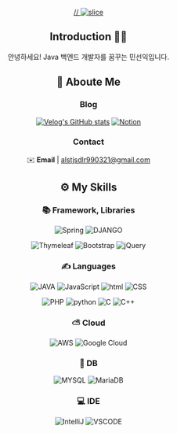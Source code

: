 <div align="center">

[// ![slice](https://capsule-render.vercel.app/api?type=rounded&height=300&color=gradient&text=Welcome%20to%20M1nddoong's%20Github&section=header&fontAlign=50&fontSize=43&animation=twinkling)](https://capsule-render.vercel.app/api?type=rounded&height=130&color=gradient&text=Welcome%20to%20M1nddoong's%20Github%20&section=header&reversal=false&fontAlign=50&fontAlignY=50&fontSize=35&animation=twinkling&stroke=00FFFF&strokeWidth=1)

## Introduction 🙌🏻


안녕하세요! Java 백엔드 개발자를 꿈꾸는 민선익입니다.

## 🤙 Aboute Me



### Blog
[![Velog's GitHub stats](https://velog-readme-stats.vercel.app/api/badge?name=m1nddoong)](https://velog.io/@alstjsdlr0321)
[![Notion](https://img.shields.io/badge/Notion-%23000000.svg?style=for-the-badge&logo=notion&logoColor=white)](https://m1nddoong.vercel.app/)

### Contact
✉️ **Email** | alstjsdlr990321@gmail.com



## ⚙️ My Skills

### 📚 Framework, Libraries
![Spring](https://img.shields.io/badge/spring-%236DB33F.svg?style=for-the-badge&logo=spring&logoColor=white)
![DJANGO](https://img.shields.io/badge/Django-092E20?style=for-the-badge&logo=django&logoColor=white)

![Thymeleaf](https://img.shields.io/badge/Thymeleaf-%23005C0F.svg?style=for-the-badge&logo=Thymeleaf&logoColor=white)
![Bootstrap](https://img.shields.io/badge/bootstrap-%238511FA.svg?style=for-the-badge&logo=bootstrap&logoColor=white)
![jQuery](https://img.shields.io/badge/jquery-%230769AD.svg?style=for-the-badge&logo=jquery&logoColor=white)
### ✍ Languages


![JAVA](https://img.shields.io/badge/Java-ED8B00?style=for-the-badge&logo=openjdk&logoColor=white)
![JavaScript](https://img.shields.io/badge/javascript-%23323330.svg?style=for-the-badge&logo=javascript&logoColor=%23F7DF1E)
![html](https://img.shields.io/badge/HTML5-E34F26?style=for-the-badge&logo=html5&logoColor=white)
![CSS](https://img.shields.io/badge/CSS-239120?&style=for-the-badge&logo=css3&logoColor=white)

![PHP](https://img.shields.io/badge/PHP-777BB4?style=for-the-badge&logo=php&logoColor=white)
![python](https://img.shields.io/badge/Python-3776AB?style=for-the-badge&logo=python&logoColor=white)
![C](https://img.shields.io/badge/C-00599C?style=for-the-badge&logo=c&logoColor=white)
![C++](https://img.shields.io/badge/C%2B%2B-00599C?style=for-the-badge&logo=c%2B%2B&logoColor=white)




### ⛅ Cloud


![AWS](https://img.shields.io/badge/Amazon_AWS-FF9900?style=for-the-badge&logo=amazonaws&logoColor=white)
![Google Cloud](https://img.shields.io/badge/Google_Cloud-4285F4?style=for-the-badge&logo=google-cloud&logoColor=white)


### 💾 DB


![MYSQL](https://img.shields.io/badge/MySQL-005C84?style=for-the-badge&logo=mysql&logoColor=white)
![MariaDB](https://img.shields.io/badge/MariaDB-003545?style=for-the-badge&logo=mariadb&logoColor=white)

### 💻 IDE
![IntelliJ](https://img.shields.io/badge/IntelliJ_IDEA-000000.svg?style=for-the-badge&logo=intellij-idea&logoColor=white)
![VSCODE](https://img.shields.io/badge/Visual_Studio_Code-0078D4?style=for-the-badge&logo=visual%20studio%20code&logoColor=white)



  
</div>
  

